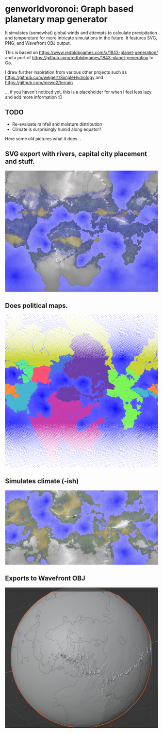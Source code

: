 # genworldvoronoi: Graph based planetary map generator

It simulates (somewhat) global winds and attempts to calculate precipitation and temperature for more intricate simulations in the future.
It features SVG, PNG, and Wavefront OBJ output.

This is based on https://www.redblobgames.com/x/1843-planet-generation/ and a port of https://github.com/redblobgames/1843-planet-generation to Go. 

I draw further inspiration from various other projects such as https://github.com/weigert/SimpleHydrology and https://github.com/mewo2/terrain

... if you haven't noticed yet, this is a placeholder for when I feel less lazy and add more information :D

## TODO

* Re-evaluate rainfall and moisture distribution
* Climate is surprisingly humid along equator?

Here some old pictures what it does...

## SVG export with rivers, capital city placement and stuff.
![alt text](https://raw.githubusercontent.com/Flokey82/go_gens/master/genworldvoronoi/images/svg.png "Screenshot of SVG!")

## Does political maps.
![alt text](https://raw.githubusercontent.com/Flokey82/go_gens/master/genworldvoronoi/images/political.png "Political Maps!")

## Simulates climate (-ish)
![alt text](https://raw.githubusercontent.com/Flokey82/go_gens/master/genworldvoronoi/images/climate.png "Screenshot of Biomes!")

## Exports to Wavefront OBJ
![alt text](https://raw.githubusercontent.com/Flokey82/go_gens/master/genworldvoronoi/images/obj.png "Screenshot of OBJ Export in Blender!")